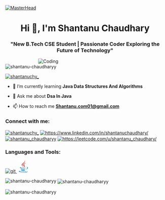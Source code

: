 [![MasterHead](https://1.bp.blogspot.com/-7A4WynwLsMw/XbBpCXG8fHI/AAAAAAAAMt4/uOa1bpLskYgrwGbllhSu2SDj_Mig8SXJQCLcBGAsYHQ/s1600/2000_600px.gif)](https://rishavchanda.io)


<h1 align="center">Hi 👋, I'm Shantanu Chaudhary</h1>
<h3 align="center">"New B.Tech CSE Student | Passionate Coder Exploring the Future of Technology"</h3>

<img align="right" alt="Coding" width="400" src="https://cdn.dribbble.com/users/1162077/screenshots/3848914/programmer.gif">


<p align="left"> <img src="https://komarev.com/ghpvc/?username=shantanu-chaudharyy&label=Profile%20views&color=0e75b6&style=flat" alt="shantanu-chaudharyy" /> </p>

<p align="left"> <a href="https://twitter.com/shantanuchy_" target="blank"><img src="https://img.shields.io/twitter/follow/shantanuchy_?logo=twitter&style=for-the-badge" alt="shantanuchy_" /></a> </p>

- 🌱 I’m currently learning **Java Data Structures And Algorithms**

- 💬 Ask me about **Dsa In Java**

- 📫 How to reach me **Shantanu.com01@gmail.com**

<h3 align="left">Connect with me:</h3>
<p align="left">
<a href="https://twitter.com/shantanuchy_" target="blank"><img align="center" src="https://raw.githubusercontent.com/rahuldkjain/github-profile-readme-generator/master/src/images/icons/Social/twitter.svg" alt="shantanuchy_" height="30" width="40" /></a>
<a href="https://www.linkedin.com/in/shantanuchaudhary" target="blank"><img align="center" src="https://raw.githubusercontent.com/rahuldkjain/github-profile-readme-generator/master/src/images/icons/Social/linked-in-alt.svg" alt="https://www.linkedin.com/in/shantanuchaudhary/" height="30" width="40" /></a>
<a href="https://instagram.com/shantanu_chaudharyy" target="blank"><img align="center" src="https://raw.githubusercontent.com/rahuldkjain/github-profile-readme-generator/master/src/images/icons/Social/instagram.svg" alt="shantanu_chaudharyy" height="30" width="40" /></a>
<a href="https://www.https://leetcode.com/u/Shantanu_chaudhary" target="blank"><img align="center" src="https://raw.githubusercontent.com/rahuldkjain/github-profile-readme-generator/master/src/images/icons/Social/leet-code.svg" alt="https://leetcode.com/u/shantanu_chaudhary/" height="30" width="40" /></a>
</p>

<h3 align="left">Languages and Tools:</h3>
<p align="left"> <a href="https://git-scm.com/" target="_blank" rel="noreferrer"> <img src="https://www.vectorlogo.zone/logos/git-scm/git-scm-icon.svg" alt="git" width="40" height="40"/> </a> <a href="https://www.java.com" target="_blank" rel="noreferrer"> <img src="https://raw.githubusercontent.com/devicons/devicon/master/icons/java/java-original.svg" alt="java" width="40" height="40"/> </a> </p>

<p><img align="left" src="https://github-readme-stats.vercel.app/api/top-langs?username=shantanu-chaudharyy&show_icons=true&locale=en&layout=compact" alt="shantanu-chaudharyy" /></p>

<p>&nbsp;<img align="center" src="https://github-readme-stats.vercel.app/api?username=shantanu-chaudharyy&show_icons=true&locale=en" alt="shantanu-chaudharyy" /></p>

<p><img align="center" src="https://github-readme-streak-stats.herokuapp.com/?user=shantanu-chaudharyy&" alt="shantanu-chaudharyy" /></p>
